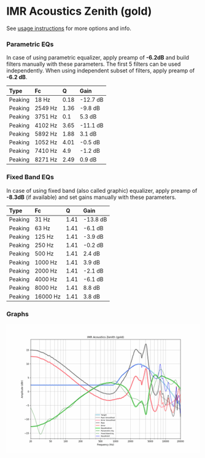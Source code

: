 # IMR Acoustics Zenith (gold)
See [usage instructions](https://github.com/jaakkopasanen/AutoEq#usage) for more options and info.

### Parametric EQs
In case of using parametric equalizer, apply preamp of **-6.2dB** and build filters manually
with these parameters. The first 5 filters can be used independently.
When using independent subset of filters, apply preamp of **-6.2 dB**.

| Type    | Fc      |    Q | Gain     |
|:--------|:--------|:-----|:---------|
| Peaking | 18 Hz   | 0.18 | -12.7 dB |
| Peaking | 2549 Hz | 1.36 | -9.8 dB  |
| Peaking | 3751 Hz | 0.1  | 5.3 dB   |
| Peaking | 4102 Hz | 3.65 | -11.1 dB |
| Peaking | 5892 Hz | 1.88 | 3.1 dB   |
| Peaking | 1052 Hz | 4.01 | -0.5 dB  |
| Peaking | 7410 Hz | 4.9  | -1.2 dB  |
| Peaking | 8271 Hz | 2.49 | 0.9 dB   |

### Fixed Band EQs
In case of using fixed band (also called graphic) equalizer, apply preamp of **-8.3dB**
(if available) and set gains manually with these parameters.

| Type    | Fc       |    Q | Gain     |
|:--------|:---------|:-----|:---------|
| Peaking | 31 Hz    | 1.41 | -13.8 dB |
| Peaking | 63 Hz    | 1.41 | -6.1 dB  |
| Peaking | 125 Hz   | 1.41 | -3.9 dB  |
| Peaking | 250 Hz   | 1.41 | -0.2 dB  |
| Peaking | 500 Hz   | 1.41 | 2.4 dB   |
| Peaking | 1000 Hz  | 1.41 | 3.9 dB   |
| Peaking | 2000 Hz  | 1.41 | -2.1 dB  |
| Peaking | 4000 Hz  | 1.41 | -6.1 dB  |
| Peaking | 8000 Hz  | 1.41 | 8.8 dB   |
| Peaking | 16000 Hz | 1.41 | 3.8 dB   |

### Graphs
![](./IMR%20Acoustics%20Zenith%20(gold).png)